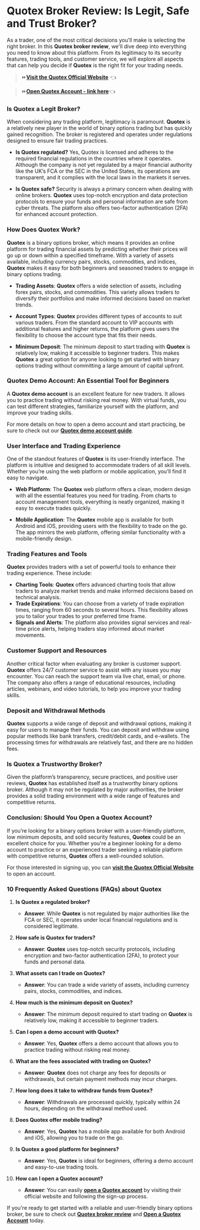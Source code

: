 # Quotex Broker Review: Is Legit, Safe and Trust Broker?

As a trader, one of the most critical decisions you'll make is selecting the right broker. In this **Quotex broker review**, we'll dive deep into everything you need to know about this platform. From its legitimacy to its security features, trading tools, and customer service, we will explore all aspects that can help you decide if **Quotex** is the right fit for your trading needs.

> ⏩[**Visit the Quotex Official Website**](https://broker-qx.pro/?lid=933306) 👈

> ⏩[**Open Quotex Account - link here**](https://broker-qx.pro/sign-up/?lid=933307)👈


### Is Quotex a Legit Broker?

When considering any trading platform, legitimacy is paramount. **Quotex** is a relatively new player in the world of binary options trading but has quickly gained recognition. The broker is registered and operates under regulations designed to ensure fair trading practices. 

- **Is Quotex regulated?** Yes, Quotex is licensed and adheres to the required financial regulations in the countries where it operates. Although the company is not yet regulated by a major financial authority like the UK’s FCA or the SEC in the United States, its operations are transparent, and it complies with the local laws in the markets it serves.

- **Is Quotex safe?** Security is always a primary concern when dealing with online brokers. **Quotex** uses top-notch encryption and data protection protocols to ensure your funds and personal information are safe from cyber threats. The platform also offers two-factor authentication (2FA) for enhanced account protection.

### How Does Quotex Work?

**Quotex** is a binary options broker, which means it provides an online platform for trading financial assets by predicting whether their prices will go up or down within a specified timeframe. With a variety of assets available, including currency pairs, stocks, commodities, and indices, **Quotex** makes it easy for both beginners and seasoned traders to engage in binary options trading.

- **Trading Assets**: **Quotex** offers a wide selection of assets, including forex pairs, stocks, and commodities. This variety allows traders to diversify their portfolios and make informed decisions based on market trends.

- **Account Types**: **Quotex** provides different types of accounts to suit various traders. From the standard account to VIP accounts with additional features and higher returns, the platform gives users the flexibility to choose the account type that fits their needs.

- **Minimum Deposit**: The minimum deposit to start trading with **Quotex** is relatively low, making it accessible to beginner traders. This makes **Quotex** a great option for anyone looking to get started with binary options trading without committing a large amount of capital upfront.

### Quotex Demo Account: An Essential Tool for Beginners

A **Quotex demo account** is an excellent feature for new traders. It allows you to practice trading without risking real money. With virtual funds, you can test different strategies, familiarize yourself with the platform, and improve your trading skills.

For more details on how to open a demo account and start practicing, be sure to check out our **[Quotex demo account guide](https://github.com/BinaryOptionsTrader/Quotex/blob/main/Quotex%20Demo%20Account%20Trading%2C%20How%20to%20Open%3F.md)**.

### User Interface and Trading Experience

One of the standout features of **Quotex** is its user-friendly interface. The platform is intuitive and designed to accommodate traders of all skill levels. Whether you’re using the web platform or mobile application, you’ll find it easy to navigate.

- **Web Platform**: The **Quotex** web platform offers a clean, modern design with all the essential features you need for trading. From charts to account management tools, everything is neatly organized, making it easy to execute trades quickly.

- **Mobile Application**: The **Quotex** mobile app is available for both Android and iOS, providing users with the flexibility to trade on the go. The app mirrors the web platform, offering similar functionality with a mobile-friendly design.

### Trading Features and Tools

**Quotex** provides traders with a set of powerful tools to enhance their trading experience. These include:

- **Charting Tools**: **Quotex** offers advanced charting tools that allow traders to analyze market trends and make informed decisions based on technical analysis.
- **Trade Expirations**: You can choose from a variety of trade expiration times, ranging from 60 seconds to several hours. This flexibility allows you to tailor your trades to your preferred time frame.
- **Signals and Alerts**: The platform also provides signal services and real-time price alerts, helping traders stay informed about market movements.

### Customer Support and Resources

Another critical factor when evaluating any broker is customer support. **Quotex** offers 24/7 customer service to assist with any issues you may encounter. You can reach the support team via live chat, email, or phone. The company also offers a range of educational resources, including articles, webinars, and video tutorials, to help you improve your trading skills.

### Deposit and Withdrawal Methods

**Quotex** supports a wide range of deposit and withdrawal options, making it easy for users to manage their funds. You can deposit and withdraw using popular methods like bank transfers, credit/debit cards, and e-wallets. The processing times for withdrawals are relatively fast, and there are no hidden fees.

### Is Quotex a Trustworthy Broker?

Given the platform’s transparency, secure practices, and positive user reviews, **Quotex** has established itself as a trustworthy binary options broker. Although it may not be regulated by major authorities, the broker provides a solid trading environment with a wide range of features and competitive returns. 

### **Conclusion: Should You Open a Quotex Account?**

If you’re looking for a binary options broker with a user-friendly platform, low minimum deposits, and solid security features, **Quotex** could be an excellent choice for you. Whether you're a beginner looking for a demo account to practice or an experienced trader seeking a reliable platform with competitive returns, **Quotex** offers a well-rounded solution.

For those interested in signing up, you can **[visit the Quotex Official Website](https://broker-qx.pro/?lid=933306)** to open an account.

### 10 Frequently Asked Questions (FAQs) about Quotex

1. **Is Quotex a regulated broker?**
   - **Answer**: While **Quotex** is not regulated by major authorities like the FCA or SEC, it operates under local financial regulations and is considered legitimate.

2. **How safe is Quotex for traders?**
   - **Answer**: **Quotex** uses top-notch security protocols, including encryption and two-factor authentication (2FA), to protect your funds and personal data.

3. **What assets can I trade on Quotex?**
   - **Answer**: You can trade a wide variety of assets, including currency pairs, stocks, commodities, and indices.

4. **How much is the minimum deposit on Quotex?**
   - **Answer**: The minimum deposit required to start trading on **Quotex** is relatively low, making it accessible to beginner traders.

5. **Can I open a demo account with Quotex?**
   - **Answer**: Yes, **Quotex** offers a demo account that allows you to practice trading without risking real money.

6. **What are the fees associated with trading on Quotex?**
   - **Answer**: **Quotex** does not charge any fees for deposits or withdrawals, but certain payment methods may incur charges.

7. **How long does it take to withdraw funds from Quotex?**
   - **Answer**: Withdrawals are processed quickly, typically within 24 hours, depending on the withdrawal method used.

8. **Does Quotex offer mobile trading?**
   - **Answer**: Yes, **Quotex** has a mobile app available for both Android and iOS, allowing you to trade on the go.

9. **Is Quotex a good platform for beginners?**
   - **Answer**: Yes, **Quotex** is ideal for beginners, offering a demo account and easy-to-use trading tools.

10. **How can I open a Quotex account?**
    - **Answer**: You can easily **[open a Quotex account](https://broker-qx.pro/sign-up/?lid=933307)** by visiting their official website and following the sign-up process.

If you're ready to get started with a reliable and user-friendly binary options broker, be sure to check out **[Quotex broker review](https://github.com/BinaryOptionsTrader/Quotex/blob/main/Quotex%20Review%202025%3A%20Is%20Legit%2C%20Regulated%2C%20Safe%20and%20Trust%20Broker.md)** and **[Open a Quotex Account](https://broker-qx.pro/sign-up/?lid=933307)** today.
